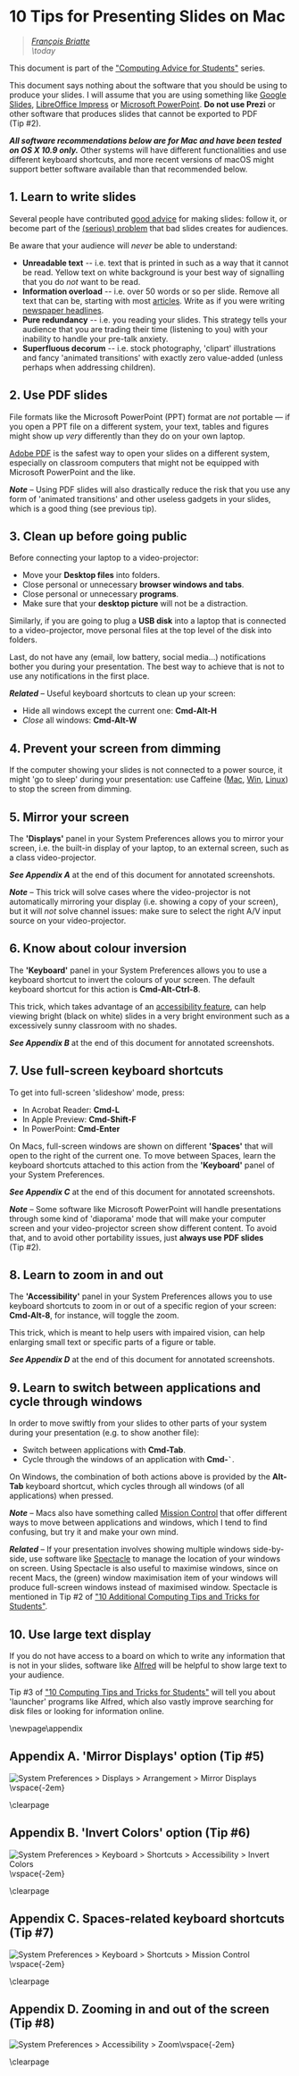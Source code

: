 # 10 Tips for Presenting Slides on Mac

> _[François Briatte](mailto:f.briatte@gmail.com)_  
> _\today_

This document is part of the ["Computing Advice for Students"][computing] series.

[computing]: https://github.com/briatte/computing

This document says nothing about the software that you should be using to produce your slides. I will assume that you are using something like [Google Slides][google-slides], [LibreOffice Impress][libreoffice] or [Microsoft PowerPoint][microsoft-ppt]. __Do not use Prezi__ or other software that produces slides that cannot be exported to PDF (Tip #2).

[google-slides]: https://docs.google.com/
[libreoffice]: https://en.wikipedia.org/wiki/LibreOffice
[microsoft-ppt]: https://en.wikipedia.org/wiki/Microsoft_PowerPoint

___All software recommendations below are for Mac and have been tested on OS X 10.9 only.___ Other systems will have different functionalities and use different keyboard shortcuts, and more recent versions of macOS might support better software available than that recommended below.

## 1. Learn to write slides

Several people have contributed [good advice][healy] for making slides: follow it, or become part of the [(serious) problem][tufte] that bad slides creates for audiences.

Be aware that your audience will _never_ be able to understand:

- __Unreadable text__ -- i.e. text that is printed in such as a way that it cannot be read. Yellow text on white background is your best way of signalling that you do _not_ want to be read.
- __Information overload__ -- i.e. over 50 words or so per slide. Remove all text that can be, starting with most [articles][articles]. Write as if you were writing [newspaper headlines][headlinese].
- __Pure redundancy__ -- i.e. you reading your slides. This strategy tells your audience that you are trading their time (listening to you) with your inability to handle your pre-talk anxiety.
- __Superfluous decorum__ -- i.e. stock photography, 'clipart' illustrations and fancy 'animated transitions' with exactly zero value-added (unless perhaps when addressing children).

[healy]: https://kieranhealy.org/blog/archives/2018/03/24/making-slides/
[tufte]: https://www.edwardtufte.com/tufte/books_pp
[articles]: https://en.wikipedia.org/wiki/Article_(grammar)
[headlinese]: https://en.wikipedia.org/wiki/Headlinese

## 2. Use PDF slides

File formats like the Microsoft PowerPoint (PPT) format are _not_ portable — if you open a PPT file on a different system, your text, tables and figures might show up _very_ differently than they do on your own laptop.

[Adobe PDF][pdf] is the safest way to open your slides on a different system, especially on classroom computers that might not be equipped with Microsoft PowerPoint and the like.

___Note___ – Using PDF slides will also drastically reduce the risk that you use any form of 'animated transitions' and other useless gadgets in your slides, which is a good thing (see previous tip).

[pdf]: https://en.wikipedia.org/wiki/Portable_Document_Format

## 3. Clean up before going public

Before connecting your laptop to a video-projector:

- Move your __Desktop files__ into folders.
- Close personal or unnecessary __browser windows and tabs__.
- Close personal or unnecessary __programs__.
- Make sure that your __desktop picture__ will not be a distraction.

Similarly, if you are going to plug a __USB disk__ into a laptop that is connected to a video-projector, move personal files at the top level of the disk into folders.

Last, do not have any (email, low battery, social media…) notifications bother you during your presentation. The best way to achieve that is not to use any notifications in the first place.

___Related___ – Useful keyboard shortcuts to clean up your screen:

- Hide all windows except the current one: __Cmd-Alt-H__
- _Close_ all windows: __Cmd-Alt-W__

## 4. Prevent your screen from dimming

If the computer showing your slides is not connected to a power source, it might 'go to sleep' during your presentation: use Caffeine ([Mac][caffeine-mac], [Win][caffeine-win], [Linux][caffeine-linux]) to stop the screen from dimming.

[caffeine-mac]: http://lightheadsw.com/caffeine/
[caffeine-win]: http://www.zhornsoftware.co.uk/caffeine/index.html
[caffeine-linux]: https://github.com/kzar/caffeine

## 5. Mirror your screen

The __'Displays'__ panel in your System Preferences allows you to mirror your screen, i.e. the built-in display of your laptop, to an external screen, such as a class video-projector.

___See Appendix A___ at the end of this document for annotated screenshots.

___Note___ – This trick will solve cases where the video-projector is not automatically mirroring your display (i.e. showing a copy of your screen), but it will _not_ solve channel issues: make sure to select the right A/V input source on your video-projector.

## 6. Know about colour inversion

The __'Keyboard'__ panel in your System Preferences allows you to use a keyboard shortcut to invert the colours of your screen. The default keyboard shortcut for this action is __Cmd-Alt-Ctrl-8__.

This trick, which takes advantage of an [accessibility feature][ux], can help viewing bright (black on white) slides in a very bright environment such as a excessively sunny classroom with no shades.

___See Appendix B___ at the end of this document for annotated screenshots.

[ux]: https://ux.stackexchange.com/a/26332

## 7. Use full-screen keyboard shortcuts

To get into full-screen 'slideshow' mode, press:

- In Acrobat Reader: __Cmd-L__
- In Apple Preview: __Cmd-Shift-F__
- In PowerPoint: __Cmd-Enter__

On Macs, full-screen windows are shown on different __'Spaces'__ that will open to the right of the current one. To move between Spaces, learn the keyboard shortcuts attached to this action from the __'Keyboard'__ panel of your System Preferences.

___See Appendix C___ at the end of this document for annotated screenshots.

___Note___ – Some software like Microsoft PowerPoint will handle presentations through some kind of 'diaporama' mode that will make your computer screen and your video-projector screen show different content. To avoid that, and to avoid other portability issues, just __always use PDF slides__ (Tip #2).

## 8. Learn to zoom in and out

The __'Accessibility'__ panel in your System Preferences allows you to use keyboard shortcuts to zoom in or out of a specific region of your screen: __Cmd-Alt-8__, for instance, will toggle the zoom.

This trick, which is meant to help users with impaired vision, can help enlarging small text or specific parts of a figure or table.

___See Appendix D___ at the end of this document for annotated screenshots.

## 9. Learn to switch between applications and cycle through windows

In order to move swiftly from your slides to other parts of your system during your presentation (e.g. to show another file):

- Switch between applications with __Cmd-Tab__.
- Cycle through the windows of an application with __Cmd-``` ` ```__.

On Windows, the combination of both actions above is provided by the __Alt-Tab__ keyboard shortcut, which cycles through all windows (of all applications) when pressed.

___Note___ – Macs also have something called [Mission Control][mission-control] that offer different ways to move between applications and windows, which I tend to find confusing, but try it and make your own mind.

[mission-control]: https://en.wikipedia.org/wiki/Mission_Control_(macOS)

___Related___ – If your presentation involves showing multiple windows side-by-side, use software like [Spectacle][spectacle] to manage the location of your windows on screen. Using Spectacle is also useful to maximise windows, since on recent Macs, the (green) window maximisation item of your windows will produce full-screen windows instead of maximised window. Spectacle is mentioned in Tip #2 of ["10 Additional Computing Tips and Tricks for Students"][ct2-pdf].

[ct2-pdf]: https://cdn.rawgit.com/briatte/computing/85f32dec/computing-tricks-2.pdf

[spectacle]: https://www.spectacleapp.com/

## 10. Use large text display

If you do not have access to a board on which to write any information that is not in your slides, software like [Alfred][alfred] will be helpful to show large text to your audience.

Tip #3 of ["10 Computing Tips and Tricks for Students"][ct1-pdf] will tell you about 'launcher' programs like Alfred, which also vastly improve searching for disk files or looking for information online.

[alfred]: https://www.alfredapp.com/
[ct1-pdf]: https://cdn.rawgit.com/briatte/computing/85f32dec/computing-tricks-1.pdf

\newpage\appendix

## Appendix A. 'Mirror Displays' option (Tip #5)

<!-- NOTE: \vspace{-2em} will help image fit on page -->

![__System Preferences__ > __Displays__ > __Arrangement__ > __Mirror Displays__](slides-on-macs-1-mirror-displays.png)\vspace{-2em}

\clearpage

## Appendix B. 'Invert Colors' option (Tip #6)

![__System Preferences__ > __Keyboard__ > __Shortcuts__ > __Accessibility__ > __Invert Colors__](slides-on-macs-2-invert-colors.png)\vspace{-2em}

\clearpage

## Appendix C. Spaces-related keyboard shortcuts (Tip #7)

![__System Preferences__ > __Keyboard__ > __Shortcuts__ > __Mission Control__](slides-on-macs-3-move-between-spaces.png)\vspace{-2em}

\clearpage

## Appendix D. Zooming in and out of the screen (Tip #8)

![__System Preferences__ > __Accessibility__ > __Zoom__](slides-on-macs-4-zoom.png)\vspace{-2em}

\clearpage
